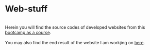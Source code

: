 # Web-stuff
<br> Herein you will find the source codes of developed websites from this [bootcamp as a course](https://www.udemy.com/course/the-complete-web-development-bootcamp/). </br> 
<br> You may also find the end result of the website I am workjing on [here](https://aurimas13.github.io/Personal_website/). </br>
